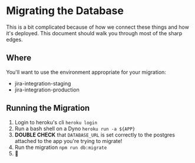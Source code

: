 # Migrating the Database

This is a bit complicated because of how we connect these things and how it's deployed. This document should walk you through most of the sharp edges.

## Where

You'll want to use the environment appropriate for your migration:

*  jira-integration-staging
*  jira-integration-production


## Running the Migration

1.  Login to heroku's cli `heroku login`
1.  Run a bash shell on a Dyno `heroku run -a ${APP}`
1.  **DOUBLE CHECK** that `DATABASE_URL` is set correctly to the postgres attached to the app you're trying to migrate!
1.  Run the migration `npm run db:migrate`
1.  :icecream:
